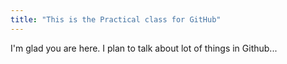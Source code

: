 ```yaml
---
title: "This is the Practical class for GitHub"
---
```


I'm glad you are here. I plan to talk about lot of things in Github...
